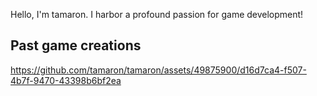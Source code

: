 Hello, I'm tamaron. I harbor a profound passion for game development!
## Past game creations
https://github.com/tamaron/tamaron/assets/49875900/d16d7ca4-f507-4b7f-9470-43398b6bf2ea

